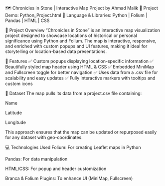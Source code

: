 🗺 Chronicles in Stone | Interactive Map Project by Ahmad Malik
🔗 Project Demo: Python_Project.html
📁 Language & Libraries: Python | Folium | Pandas | HTML | CSS

📌 Project Overview
“Chronicles in Stone” is an interactive map visualization project designed to showcase locations of historical or personal significance using Python and Folium. The map is interactive, responsive, and enriched with custom popups and UI features, making it ideal for storytelling or location-based data presentations.

🧩 Features
✅ Custom popups displaying location-specific information
✅ Beautifully styled map header using HTML & CSS
✅ Embedded MiniMap and Fullscreen toggle for better navigation
✅ Uses data from a .csv file for scalability and easy updates
✅ Fully interactive markers with tooltips and custom icons

📂 Dataset
The map pulls its data from a project.csv file containing:

Name

Latitude

Longitude

This approach ensures that the map can be updated or repurposed easily for any dataset with geo-coordinates.

💻 Technologies Used
Folium: For creating Leaflet maps in Python

Pandas: For data manipulation

HTML/CSS: For popup and header customization

Branca & Folium Plugins: To enhance UI (MiniMap, Fullscreen)

